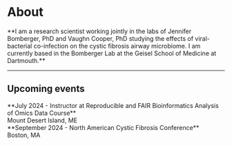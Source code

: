 <h1>About</h1>
**I am a research scientist working jointly in the labs of Jennifer Bomberger, PhD and Vaughn Cooper, PhD studying the effects of viral-bacterial co-infection on the cystic fibrosis airway microbiome. I am currently based in the Bomberger Lab at the Geisel School of Medicine at Dartmouth.**

* * *

<h2>Upcoming events</h2>
**July 2024 - Instructor at Reproducible and FAIR Bioinformatics Analysis of Omics Data Course**
<br>
Mount Desert Island, ME
<br>
**September 2024 - North American Cystic Fibrosis Conference**
<br>
Boston, MA

